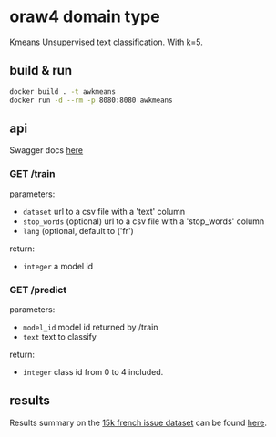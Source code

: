 # oraw4 domain type

Kmeans Unsupervised text classification. With k=5.

## build & run

```bash
docker build . -t awkmeans
docker run -d --rm -p 8080:8080 awkmeans
```

## api

Swagger docs [here](swagger.yaml)

### GET /train

parameters:

- `dataset` url to a csv file with a 'text' column
- `stop_words` (optional) url to a csv file with a 'stop_words' column
- `lang` (optional, default to ('fr')

return:

- `integer` a model id

### GET /predict

parameters:

- `model_id` model id returned by /train
- `text` text to classify

return:

- `integer` class id from 0 to 4 included.

## results

Results summary on the [15k french issue dataset](data/15ke_clean.csv) can be found [here](RESULT.md).
